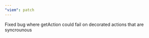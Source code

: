 ```yaml
---
"viem": patch
---
```


Fixed bug where getAction could fail on decorated actions that are syncrounous
